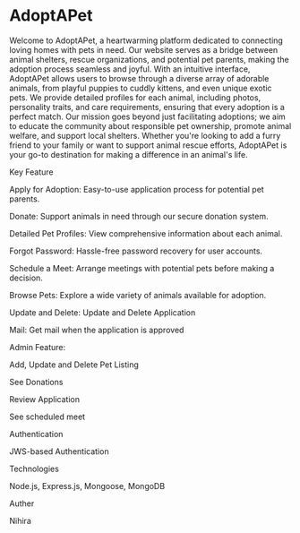 # AdoptAPet

Welcome to AdoptAPet, a heartwarming platform dedicated to connecting loving homes with pets in need. Our website serves as a bridge between animal shelters, rescue organizations, and potential pet parents, making the adoption process seamless and joyful. With an intuitive interface, AdoptAPet allows users to browse through a diverse array of adorable animals, from playful puppies to cuddly kittens, and even unique exotic pets. We provide detailed profiles for each animal, including photos, personality traits, and care requirements, ensuring that every adoption is a perfect match. Our mission goes beyond just facilitating adoptions; we aim to educate the community about responsible pet ownership, promote animal welfare, and support local shelters. Whether you're looking to add a furry friend to your family or want to support animal rescue efforts, AdoptAPet is your go-to destination for making a difference in an animal's life.

Key Feature

Apply for Adoption: Easy-to-use application process for potential pet parents.

Donate: Support animals in need through our secure donation system.

Detailed Pet Profiles: View comprehensive information about each animal.

Forgot Password: Hassle-free password recovery for user accounts.

Schedule a Meet: Arrange meetings with potential pets before making a decision.

Browse Pets: Explore a wide variety of animals available for adoption.

Update and Delete: Update and Delete Application 

Mail: Get mail when the application is approved


Admin Feature:

Add, Update and Delete Pet Listing

See Donations

Review Application

See scheduled meet

Authentication

JWS-based Authentication

Technologies

Node.js, Express.js, Mongoose, MongoDB

Auther

Nihira 
